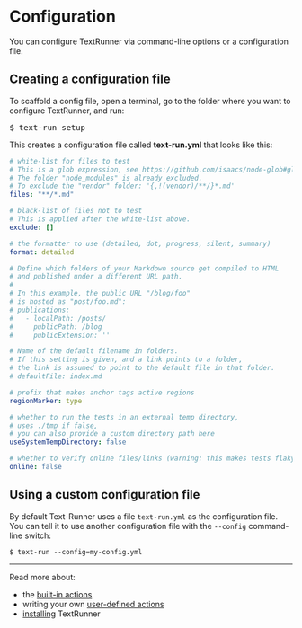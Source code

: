 # Configuration

You can configure TextRunner via command-line options or a configuration file.

## Creating a configuration file

To scaffold a config file, open a terminal, go to the folder where you want to
configure TextRunner, and run:

<pre type="shell/command">
$ text-run setup
</pre>

This creates a configuration file called <a type="workspace/existing-file">
**text-run.yml** that looks like this:

```yml
# white-list for files to test
# This is a glob expression, see https://github.com/isaacs/node-glob#glob-primer
# The folder "node_modules" is already excluded.
# To exclude the "vendor" folder: '{,!(vendor)/**/}*.md'
files: "**/*.md"

# black-list of files not to test
# This is applied after the white-list above.
exclude: []

# the formatter to use (detailed, dot, progress, silent, summary)
format: detailed

# Define which folders of your Markdown source get compiled to HTML
# and published under a different URL path.
#
# In this example, the public URL "/blog/foo"
# is hosted as "post/foo.md":
# publications:
#   - localPath: /posts/
#     publicPath: /blog
#     publicExtension: ''

# Name of the default filename in folders.
# If this setting is given, and a link points to a folder,
# the link is assumed to point to the default file in that folder.
# defaultFile: index.md

# prefix that makes anchor tags active regions
regionMarker: type

# whether to run the tests in an external temp directory,
# uses ./tmp if false,
# you can also provide a custom directory path here
useSystemTempDirectory: false

# whether to verify online files/links (warning: this makes tests flaky)
online: false
```

</a>

## Using a custom configuration file

By default Text-Runner uses a file `text-run.yml` as the configuration file. You
can tell it to use another configuration file with the `--config` command-line
switch:

```
$ text-run --config=my-config.yml
```

<hr>

Read more about:

- the [built-in actions](built-in-actions.md)
- writing your own [user-defined actions](user-defined-actions.md)
- [installing](installation.md) TextRunner
